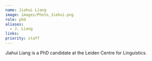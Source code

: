 ```yaml
---
name: Jiahui Liang
image: images/Photo_Jiahui.png
role: phd
aliases:
  - J. Liang
links:
priority: staff
---
```


Jiahui Liang is a PhD candidate at the Leiden Centre for Linguistics.



